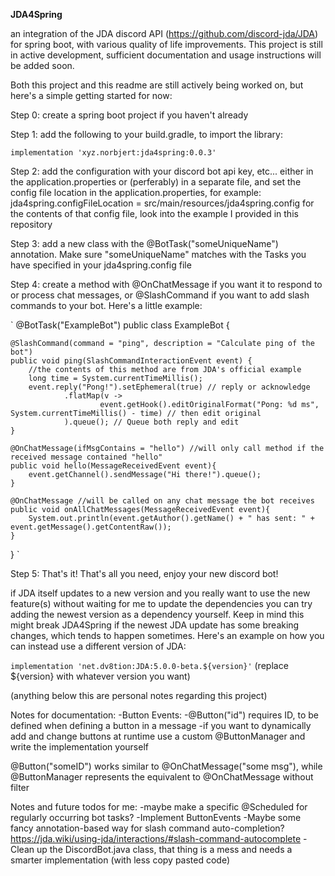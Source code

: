 **JDA4Spring**

an integration of the JDA discord API (https://github.com/discord-jda/JDA) for spring boot, with various quality of life improvements.
This project is still in active development, sufficient documentation and usage instructions will be added soon.


Both this project and this readme are still actively being worked on, but here's a simple getting started for now:


Step 0: create a spring boot project if you haven't already

Step 1: add the following to your build.gradle, to import the library:

`implementation 'xyz.norbjert:jda4spring:0.0.3'`

Step 2: add the configuration with your discord bot api key, etc... either in the application.properties or (perferably)
in a separate file, and set the config file location in the application.properties, for example:
jda4spring.configFileLocation = src/main/resources/jda4spring.config
for the contents of that config file, look into the example I provided in this repository

Step 3: add a new class with the @BotTask("someUniqueName") annotation. Make sure "someUniqueName" matches
with the Tasks you have specified in your jda4spring.config file

Step 4: create a method with @OnChatMessage if you want it to respond to or process chat messages, or @SlashCommand
if you want to add slash commands to your bot. Here's a little example:


`
@BotTask("ExampleBot")
public class ExampleBot {

    @SlashCommand(command = "ping", description = "Calculate ping of the bot")
    public void ping(SlashCommandInteractionEvent event) {
        //the contents of this method are from JDA's official example
        long time = System.currentTimeMillis();
        event.reply("Pong!").setEphemeral(true) // reply or acknowledge
                .flatMap(v ->
                        event.getHook().editOriginalFormat("Pong: %d ms", System.currentTimeMillis() - time) // then edit original
                ).queue(); // Queue both reply and edit
    }
    
    @OnChatMessage(ifMsgContains = "hello") //will only call method if the received message contained "hello"
    public void hello(MessageReceivedEvent event){
        event.getChannel().sendMessage("Hi there!").queue();
    }
    
    @OnChatMessage //will be called on any chat message the bot receives
    public void onAllChatMessages(MessageReceivedEvent event){
        System.out.println(event.getAuthor().getName() + " has sent: " + event.getMessage().getContentRaw());
    }
}
`


Step 5: That's it! That's all you need, enjoy your new discord bot!












if JDA itself updates to a new version and you really want to use the new feature(s) without waiting for me to update the dependencies you can try adding the newest version as a dependency yourself. Keep in mind this might break JDA4Spring if the newest JDA update has some breaking changes, which tends to happen sometimes. Here's an example on how you can instead use a different version of JDA:

`implementation 'net.dv8tion:JDA:5.0.0-beta.${version}'`
(replace ${version} with whatever version you want)




(anything below this are personal notes regarding this project)




Notes for documentation:
-Button Events:
-@Button("id") requires ID, to be defined when defining a button in a message
-if you want to dynamically add and change buttons at runtime use a custom @ButtonManager and write the implementation yourself

@Button("someID") works similar to @OnChatMessage("some msg"), while @ButtonManager represents the equivalent to @OnChatMessage without filter


Notes and future todos for me:
-maybe make a specific @Scheduled for regularly occurring bot tasks?
-Implement ButtonEvents
-Maybe some fancy annotation-based way for slash command auto-completion? https://jda.wiki/using-jda/interactions/#slash-command-autocomplete
-Clean up the DiscordBot.java class, that thing is a mess and needs a smarter implementation (with less copy pasted code)
